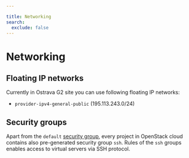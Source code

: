 ```yaml
---

title: Networking
search:
  exclude: false
---
```


# Networking

## Floating IP networks

Currently in Ostrava G2 site you can use following floating IP networks:
 - `provider-ipv4-general-public` (195.113.243.0/24)

## Security groups

Apart from the `default` [security group](../../../docs/additional-information/security-groups.md), every project in OpenStack cloud contains also pre-generated security group `ssh`. Rules of the `ssh` groups enables access to virtual servers via SSH protocol.
